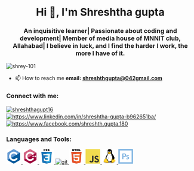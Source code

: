 <h1 align="center">Hi 👋, I'm Shreshtha gupta</h1>
<h3 align="center">An inquisitive learner| Passionate about coding and development| Member of media house of MNNIT club, Allahabad| I believe in luck, and I find the harder I work, the more I have of it.</h3>

<p align="left"> <img src="https://komarev.com/ghpvc/?username=shrey-101&label=Profile%20views&color=0e75b6&style=flat" alt="shrey-101" /> </p>


- 📫 How to reach me **email: shreshthgupta@042gmail.com**

<h3 align="left">Connect with me:</h3>
<p align="left">
<a href="https://twitter.com/shreshthagupt16" target="blank"><img align="center" src="https://cdn.jsdelivr.net/npm/simple-icons@3.0.1/icons/twitter.svg" alt="shreshthagupt16" height="30" width="40" /></a>
<a href="https://www.linkedin.com/in/shreshtha-gupta-b962651ba/" target="blank"><img align="center" src="https://cdn.jsdelivr.net/npm/simple-icons@3.0.1/icons/linkedin.svg" alt="https://www.linkedin.com/in/shreshtha-gupta-b962651ba/" height="30" width="40" /></a>
<a href="https://www.facebook.com/shreshth.gupta.180" target="blank"><img align="center" src="https://cdn.jsdelivr.net/npm/simple-icons@3.0.1/icons/facebook.svg" alt="https://www.facebook.com/shreshth.gupta.180" height="30" width="40" /></a>
</p>

<h3 align="left">Languages and Tools:</h3>
<p align="left"> <a href="https://www.cprogramming.com/" target="_blank"> <img src="https://raw.githubusercontent.com/devicons/devicon/master/icons/c/c-original.svg" alt="c" width="40" height="40"/> </a> <a href="https://www.w3schools.com/cpp/" target="_blank"> <img src="https://raw.githubusercontent.com/devicons/devicon/master/icons/cplusplus/cplusplus-original.svg" alt="cplusplus" width="40" height="40"/> </a> <a href="https://www.w3schools.com/css/" target="_blank"> <img src="https://raw.githubusercontent.com/devicons/devicon/master/icons/css3/css3-original-wordmark.svg" alt="css3" width="40" height="40"/> </a> <a href="https://git-scm.com/" target="_blank"> <img src="https://www.vectorlogo.zone/logos/git-scm/git-scm-icon.svg" alt="git" width="40" height="40"/> </a> <a href="https://www.w3.org/html/" target="_blank"> <img src="https://raw.githubusercontent.com/devicons/devicon/master/icons/html5/html5-original-wordmark.svg" alt="html5" width="40" height="40"/> </a> <a href="https://developer.mozilla.org/en-US/docs/Web/JavaScript" target="_blank"> <img src="https://raw.githubusercontent.com/devicons/devicon/master/icons/javascript/javascript-original.svg" alt="javascript" width="40" height="40"/> </a> <a href="https://www.linux.org/" target="_blank"> <img src="https://raw.githubusercontent.com/devicons/devicon/master/icons/linux/linux-original.svg" alt="linux" width="40" height="40"/> </a> <a href="https://www.photoshop.com/en" target="_blank"> <img src="https://raw.githubusercontent.com/devicons/devicon/master/icons/photoshop/photoshop-line.svg" alt="photoshop" width="40" height="40"/> </a> </p>
